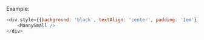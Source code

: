 Example:
```js
<div style={{background: 'black', textAlign: 'center', padding: '1em'}}>
    <MannySmall />
</div>
```